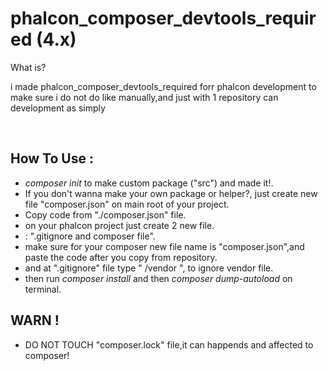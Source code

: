 # phalcon_composer_devtools_required (4.x)

<p>What is?</p>
<p>i made phalcon_composer_devtools_required forr phalcon development to make sure i do not do like manually,and just with 1 repository can development as simply</p>

<br>

## How To Use :
- *composer init* to make custom package ("src") and made it!.
- If you don't wanna make your own package or helper?, just create new file "composer.json" on main root of your project.
- Copy code from "./composer.json" file.
- on your phalcon project just create 2 new file.
- : ".gitignore and composer file".
- make sure for your composer new file name is "composer.json",and paste the code after you copy from repository.
- and at ".gitignore" file type " /vendor ", to ignore vendor file.
- then run *composer install* and then *composer dump-autoload* on terminal.

## WARN !
- DO NOT TOUCH "composer.lock" file,it can happends and affected to composer!
